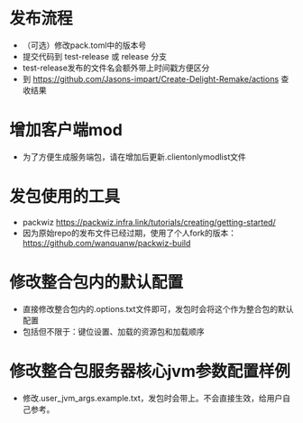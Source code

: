 # 发布流程
- （可选）修改pack.toml中的版本号
- 提交代码到 test-release 或 release 分支
- test-release发布的文件名会额外带上时间戳方便区分
- 到 https://github.com/Jasons-impart/Create-Delight-Remake/actions 查收结果

# 增加客户端mod
- 为了方便生成服务端包，请在增加后更新.clientonlymodlist文件

# 发包使用的工具
- packwiz https://packwiz.infra.link/tutorials/creating/getting-started/
- 因为原始repo的发布文件已经过期，使用了个人fork的版本：https://github.com/wanquanw/packwiz-build

# 修改整合包内的默认配置
- 直接修改整合包内的.options.txt文件即可，发包时会将这个作为整合包的默认配置
- 包括但不限于：键位设置、加载的资源包和加载顺序

# 修改整合包服务器核心jvm参数配置样例
- 修改.user_jvm_args.example.txt，发包时会带上。不会直接生效，给用户自己参考。